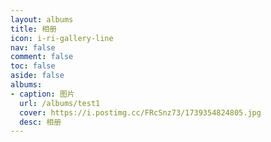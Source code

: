 ```yaml
---
layout: albums
title: 相册
icon: i-ri-gallery-line
nav: false
comment: false
toc: false
aside: false
albums:
- caption: 图片
  url: /albums/test1
  cover: https://i.postimg.cc/FRcSnz73/1739354824805.jpg
  desc: 相册
---
```

